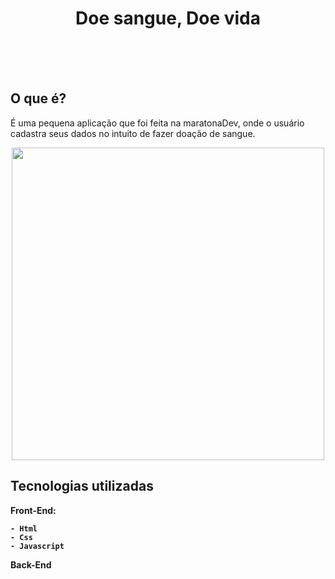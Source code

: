 <h1 align="center"> Doe sangue, Doe vida</h1>
</br>
</br>
</br>



## O que é?
É uma pequena aplicação que foi feita na maratonaDev, onde o usuário cadastra seus dados no intuito de fazer doação de sangue. 

<p align="center">
  <img  src="https://i.imgur.com/2Mvde59.gif" heigth="500" width="500">
</p>

## Tecnologias utilizadas

 <p><strong>Front-End:<strong><p>
                     
    - Html
    - Css
    - Javascript 


<p><strong>Back-End<strong></p>
   

